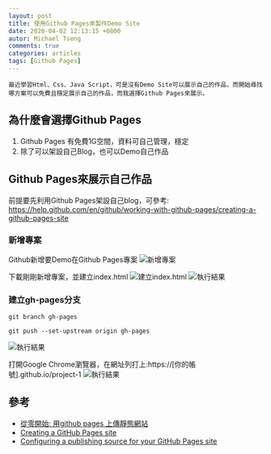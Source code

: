 ```yaml
---
layout: post
title: 使用Github Pages來製作Demo Site
date: 2020-04-02 12:13:15 +0800
autor: Michael Tseng
comments: true
categories: articles
tags: [Github Pages]
---
```


    最近學習Html、Css、Java Script，可是沒有Demo Site可以展示自己的作品，而開始尋找哪方案可以免費且穩定展示自己的作品，而我選擇Github Pages來展示。

## 為什麼會選擇Github Pages
1. Github Pages 有免費1G空間，資料可自己管理，穩定
2. 除了可以架設自己Blog，也可以Demo自己作品

## Github Pages來展示自己作品
前提要先利用Github Pages架設自己blog，可參考: https://help.github.com/en/github/working-with-github-pages/creating-a-github-pages-site
### 新增專案
Github新增要Demo在Github Pages專案
![新增專案](https://i.imgur.com/JbG2TsH.png)

下載剛剛新增專案，並建立index.html
![建立index.html](https://i.imgur.com/92q8gwn.png)
![執行結果](https://i.imgur.com/NpBqN7g.png)

### 建立gh-pages分支

`git branch gh-pages`

`git push --set-upstream origin gh-pages`

![執行結果](https://i.imgur.com/XCs0f2y.png)

打開Google Chrome瀏覽器，在網址列打上:https://[你的帳號].github.io/project-1
![執行結果](https://i.imgur.com/CrNhsSc.png)

## 參考
* [從零開始: 用github pages 上傳靜態網站](https://medium.com/%E9%80%B2%E6%93%8A%E7%9A%84-git-git-git/%E5%BE%9E%E9%9B%B6%E9%96%8B%E5%A7%8B-%E7%94%A8github-pages-%E4%B8%8A%E5%82%B3%E9%9D%9C%E6%85%8B%E7%B6%B2%E7%AB%99-fa2ae83e6276)
* [Creating a GitHub Pages site](https://help.github.com/en/github/working-with-github-pages/creating-a-github-pages-site)
* [Configuring a publishing source for your GitHub Pages site](https://help.github.com/en/github/working-with-github-pages/configuring-a-publishing-source-for-your-github-pages-site)
